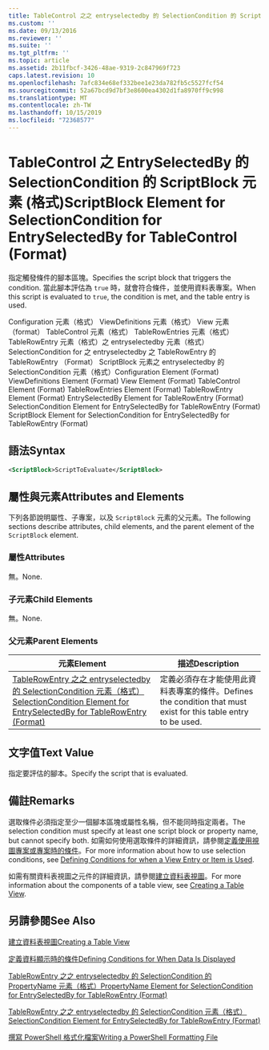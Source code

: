 ```yaml
---
title: TableControl 之之 entryselectedby 的 SelectionCondition 的 ScriptBlock 元素（格式） |Microsoft Docs
ms.custom: ''
ms.date: 09/13/2016
ms.reviewer: ''
ms.suite: ''
ms.tgt_pltfrm: ''
ms.topic: article
ms.assetid: 2b11fbcf-3426-48ae-9319-2c847969f723
caps.latest.revision: 10
ms.openlocfilehash: 7afc834e68ef332bee1e23da782fb5c5527fcf54
ms.sourcegitcommit: 52a67bcd9d7bf3e8600ea4302d1fa8970ff9c998
ms.translationtype: MT
ms.contentlocale: zh-TW
ms.lasthandoff: 10/15/2019
ms.locfileid: "72368577"
---
```

# <a name="scriptblock-element-for-selectioncondition-for-entryselectedby-for-tablecontrol-format"></a><span data-ttu-id="95daf-102">TableControl 之 EntrySelectedBy 的 SelectionCondition 的 ScriptBlock 元素 (格式)</span><span class="sxs-lookup"><span data-stu-id="95daf-102">ScriptBlock Element for SelectionCondition for EntrySelectedBy for TableControl (Format)</span></span>

<span data-ttu-id="95daf-103">指定觸發條件的腳本區塊。</span><span class="sxs-lookup"><span data-stu-id="95daf-103">Specifies the script block that triggers the condition.</span></span> <span data-ttu-id="95daf-104">當此腳本評估為 `true` 時，就會符合條件，並使用資料表專案。</span><span class="sxs-lookup"><span data-stu-id="95daf-104">When this script is evaluated to `true`, the condition is met, and the table entry is used.</span></span>

<span data-ttu-id="95daf-105">Configuration 元素（格式） ViewDefinitions 元素（格式） View 元素（format） TableControl 元素（格式） TableRowEntries 元素（格式） TableRowEntry 元素（格式）之 entryselectedby 元素（格式）SelectionCondition for 之 entryselectedby 之 TableRowEntry 的 TableRowEntry （Format） ScriptBlock 元素之 entryselectedby 的 SelectionCondition 元素（格式）</span><span class="sxs-lookup"><span data-stu-id="95daf-105">Configuration Element (Format) ViewDefinitions Element (Format) View Element (Format) TableControl Element (Format) TableRowEntries Element (Format) TableRowEntry Element (Format) EntrySelectedBy Element for TableRowEntry (Format) SelectionCondition Element for EntrySelectedBy for TableRowEntry (Format) ScriptBlock Element for SelectionCondition for EntrySelectedBy for TableRowEntry (Format)</span></span>

## <a name="syntax"></a><span data-ttu-id="95daf-106">語法</span><span class="sxs-lookup"><span data-stu-id="95daf-106">Syntax</span></span>

```xml
<ScriptBlock>ScriptToEvaluate</ScriptBlock>
```

## <a name="attributes-and-elements"></a><span data-ttu-id="95daf-107">屬性與元素</span><span class="sxs-lookup"><span data-stu-id="95daf-107">Attributes and Elements</span></span>

<span data-ttu-id="95daf-108">下列各節說明屬性、子專案，以及 `ScriptBlock` 元素的父元素。</span><span class="sxs-lookup"><span data-stu-id="95daf-108">The following sections describe attributes, child elements, and the parent element of the `ScriptBlock` element.</span></span>

### <a name="attributes"></a><span data-ttu-id="95daf-109">屬性</span><span class="sxs-lookup"><span data-stu-id="95daf-109">Attributes</span></span>

<span data-ttu-id="95daf-110">無。</span><span class="sxs-lookup"><span data-stu-id="95daf-110">None.</span></span>

### <a name="child-elements"></a><span data-ttu-id="95daf-111">子元素</span><span class="sxs-lookup"><span data-stu-id="95daf-111">Child Elements</span></span>

<span data-ttu-id="95daf-112">無。</span><span class="sxs-lookup"><span data-stu-id="95daf-112">None.</span></span>

### <a name="parent-elements"></a><span data-ttu-id="95daf-113">父元素</span><span class="sxs-lookup"><span data-stu-id="95daf-113">Parent Elements</span></span>

|<span data-ttu-id="95daf-114">元素</span><span class="sxs-lookup"><span data-stu-id="95daf-114">Element</span></span>|<span data-ttu-id="95daf-115">描述</span><span class="sxs-lookup"><span data-stu-id="95daf-115">Description</span></span>|
|-------------|-----------------|
|[<span data-ttu-id="95daf-116">TableRowEntry 之之 entryselectedby 的 SelectionCondition 元素（格式）</span><span class="sxs-lookup"><span data-stu-id="95daf-116">SelectionCondition Element for EntrySelectedBy for TableRowEntry (Format)</span></span>](./selectioncondition-element-for-entryselectedby-for-tablecontrol-format.md)|<span data-ttu-id="95daf-117">定義必須存在才能使用此資料表專案的條件。</span><span class="sxs-lookup"><span data-stu-id="95daf-117">Defines the condition that must exist for this table entry to be used.</span></span>|

## <a name="text-value"></a><span data-ttu-id="95daf-118">文字值</span><span class="sxs-lookup"><span data-stu-id="95daf-118">Text Value</span></span>

<span data-ttu-id="95daf-119">指定要評估的腳本。</span><span class="sxs-lookup"><span data-stu-id="95daf-119">Specify the script that is evaluated.</span></span>

## <a name="remarks"></a><span data-ttu-id="95daf-120">備註</span><span class="sxs-lookup"><span data-stu-id="95daf-120">Remarks</span></span>

<span data-ttu-id="95daf-121">選取條件必須指定至少一個腳本區塊或屬性名稱，但不能同時指定兩者。</span><span class="sxs-lookup"><span data-stu-id="95daf-121">The selection condition must specify at least one script block or property name, but cannot specify both.</span></span> <span data-ttu-id="95daf-122">如需如何使用選取條件的詳細資訊，請參閱[定義使用視圖專案或專案時的條件](./defining-conditions-for-displaying-data.md)。</span><span class="sxs-lookup"><span data-stu-id="95daf-122">For more information about how to use selection conditions, see [Defining Conditions for when a View Entry or Item is Used](./defining-conditions-for-displaying-data.md).</span></span>

<span data-ttu-id="95daf-123">如需有關資料表視圖之元件的詳細資訊，請參閱[建立資料表視圖](./creating-a-table-view.md)。</span><span class="sxs-lookup"><span data-stu-id="95daf-123">For more information about the components of a table view, see [Creating a Table View](./creating-a-table-view.md).</span></span>

## <a name="see-also"></a><span data-ttu-id="95daf-124">另請參閱</span><span class="sxs-lookup"><span data-stu-id="95daf-124">See Also</span></span>

[<span data-ttu-id="95daf-125">建立資料表視圖</span><span class="sxs-lookup"><span data-stu-id="95daf-125">Creating a Table View</span></span>](./creating-a-table-view.md)

[<span data-ttu-id="95daf-126">定義資料顯示時的條件</span><span class="sxs-lookup"><span data-stu-id="95daf-126">Defining Conditions for When Data Is Displayed</span></span>](./defining-conditions-for-displaying-data.md)

[<span data-ttu-id="95daf-127">TableRowEntry 之之 entryselectedby 的 SelectionCondition 的 PropertyName 元素（格式）</span><span class="sxs-lookup"><span data-stu-id="95daf-127">PropertyName Element for SelectionCondition for EntrySelectedBy for TableRowEntry (Format)</span></span>](./propertyname-element-for-selectioncondition-for-entryselectedby-for-tablerowentry-format.md)

[<span data-ttu-id="95daf-128">TableRowEntry 之之 entryselectedby 的 SelectionCondition 元素（格式）</span><span class="sxs-lookup"><span data-stu-id="95daf-128">SelectionCondition Element for EntrySelectedBy for TableRowEntry (Format)</span></span>](./selectioncondition-element-for-entryselectedby-for-tablecontrol-format.md)

[<span data-ttu-id="95daf-129">撰寫 PowerShell 格式化檔案</span><span class="sxs-lookup"><span data-stu-id="95daf-129">Writing a PowerShell Formatting File</span></span>](./writing-a-powershell-formatting-file.md)
